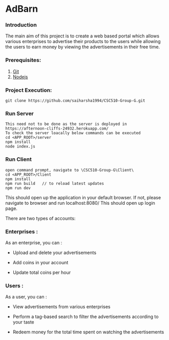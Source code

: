 # AdBarn

### Introduction

The main aim of this project is to create a web based portal which allows various enterprises to advertise their products to the users while allowing the users to earn money by viewing the advertisements in their free time.

### Prerequisites:

1. [Git](https://git-scm.com/downloads)
2. [Nodejs](https://nodejs.org/en/download)

### Project Execution:

```
git clone https://github.com/saiharsha1994/CSC510-Group-G.git
```
### Run Server
```
This need not to be done as the server is deployed in https://afternoon-cliffs-24932.herokuapp.com/
To check the server loacally below commands can be executed
cd <APP_ROOT>/server
npm install
node index.js
```
### Run Client
```
open command prompt, navigate to \CSC510-Group-G\Client\
cd <APP_ROOT>/Client
npm install
npm run build   // to reload latest updates
npm run dev
```

This should open up the application in your default browser. If not, please navigate to browser and run localhost:8080/
This should open up login page.

There are two types of accounts:

### Enterprises : 

As an enterprise, you can :

  - Upload and delete your advertisements

  - Add coins in your account

  - Update total coins per hour

### Users : 

As a user, you can :


  - View advertisements from various enterprises

  - Perform a tag-based search to filter the advertisements according to your taste
  
  - Redeem money for the total time spent on watching the advertisements
